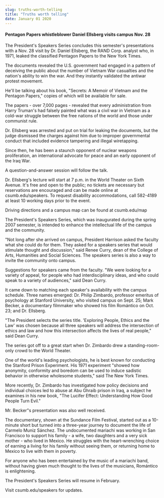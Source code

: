 ```yaml
---
slug: truths-worth-telling
title: "Truths worth telling"
date: January 01 2020
---
```


<h4>Pentagon Papers whistleblower Daniel Ellsberg visits campus Nov. 28</h4><p>The President's Speakers Series concludes this semester's presentations with a Nov. 28 visit by Dr. Daniel Ellsberg, the RAND Corp. analyst who, in 1971, leaked the classified Pentagon Papers to the New York Times.
</p><p>The documents revealed the U.S. government had engaged in a pattern of deceiving the public about the number of Vietnam War casualties and the nation's ability to win the war. And they instantly validated the antiwar protest movement.
</p><p>He'll be talking about his book, "Secrets: A Memoir of Vietnam and the Pentagon Papers," copies of which will be available for sale.
</p><p>The papers - over 7,000 pages - revealed that every administration from Harry Truman's had falsely painted what was a civil war in Vietnam as a cold-war struggle between the free nations of the world and those under communist rule.
</p><p>Dr. Ellsberg was arrested and put on trial for leaking the documents, but the judge dismissed the charges against him due to improper governmental conduct that included evidence tampering and illegal wiretapping.
</p><p>Since then, he has been a staunch opponent of nuclear weapons proliferation, an international advocate for peace and an early opponent of the Iraq War.
</p><p>A question-and-answer session will follow the talk.
</p><p>Dr. Ellsberg's lecture will start at 7 p.m. in the World Theater on Sixth Avenue. It's free and open to the public; no tickets are necessary but reservations are encouraged and can be made online at csumb.edu/speakers. To request disability accommodations, call 582-4189 at least 10 working days prior to the event.
</p><p>Driving directions and a campus map can be found at csumb.edu/map
</p><p> The President's Speakers Series, which was inaugurated during the spring 2007 semester, is intended to enhance the intellectual life of the campus and the community.
</p><p> "Not long after she arrived on campus, President Harrison asked the faculty what she could do for them. They asked for a speakers series that would stimulate thought and discussion," said Renee Curry, dean of the College of Arts, Humanities and Social Sciences. The speakers series is also a way to invite the community onto campus.
</p><p>Suggestions for speakers came from the faculty. "We were looking for a variety of appeal, for people who had interdisciplinary ideas, and who could speak to a variety of audiences," said Dean Curry.
</p><p>It came down to matching each speaker's availability with the campus schedule. Three names emerged: Dr. Philip Zimbardo, professor emeritus of psychology at Stanford University, who visited campus on Sept. 25; Mark Becker, a documentary filmmaker who showed his film Romántico on Oct. 23; and Dr. Ellsberg.
</p><p> "The President selects the series title. 'Exploring People, Ethics and the Law' was chosen because all three speakers will address the intersection of ethics and law and how this intersection affects the lives of real people," said Dean Curry.
</p><p>The series got off to a great start when Dr. Zimbardo drew a standing-room-only crowd to the World Theater.
</p><p>One of the world's leading psychologists, he is best known for conducting the Stanford Prison Experiment. His 1971 experiment "showed how anonymity, conformity and boredom can be used to induce sadistic behavior in otherwise wholesome students," said The New York Times.
</p><p>More recently, Dr. Zimbardo has investigated how policy decisions and individual choices led to abuse at Abu Ghraib prison in Iraq, a subject he examines in his new book, "The Lucifer Effect: Understanding How Good People Turn Evil."
</p><p> Mr. Becker"s presentation was also well received.
</p><p>The documentary, shown at the Sundance Film Festival, started out as a 10-minute short but turned into a three-year journey to document the life of Carmelo Muniz Sánchez. The undocumented mariachi was working in San Francisco to support his family - a wife, two daughters and a very sick mother - who lived in Mexico. He struggles with the heart-wrenching choice of earning a living for his family without seeing them, or returning home to Mexico to live with them in poverty.
</p><p>For anyone who has been entertained by the music of a mariachi band, without having given much thought to the lives of the musicians, Romántico is enlightening.
</p><p>The President's Speakers Series will resume in February.
</p><p>Visit csumb.edu/speakers for updates.
</p><p> 
</p>
